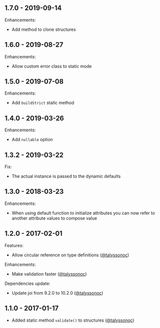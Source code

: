 ## 1.7.0 - 2019-09-14
Enhancements:
* Add method to clone structures

## 1.6.0 - 2019-08-27
Enhancements:
* Allow custom error class to static mode

## 1.5.0 - 2019-07-08
Enhancements:
* Add `buildStrict` static method

## 1.4.0 - 2019-03-26
Enhancements:
* Add `nullable` option

## 1.3.2 - 2019-03-22
Fix:
* The actual instance is passed to the dynamic defaults

## 1.3.0 - 2018-03-23
Enhancements:
* When using default function to initialize attributes you can now refer to another attribute values to compose value

## 1.2.0 - 2017-02-01
Features:
* Allow circular reference on type definitions ([@talyssonoc](https://github.com/talyssonoc/structure/pull/30))

Enhancements:
* Make validation faster ([@talyssonoc](https://github.com/talyssonoc/structure/pull/28))

Dependencies update:
* Update joi from 9.2.0 to 10.2.0 ([@talyssonoc](https://github.com/talyssonoc/structure/pull/26))

## 1.1.0 - 2017-01-17
* Added static method `validate()` to structures ([@talyssonoc](https://github.com/talyssonoc/structure/pull/25))

